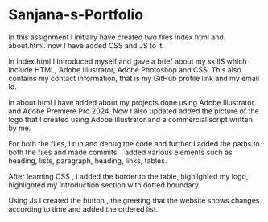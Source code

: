 # Sanjana-s-Portfolio

In this assignment I initially have created two files index.html and about.html.
now I have added CSS and JS to it.

In index.html I Introduced myself and gave a brief about my skillS which include HTML, Adobe Illustrator, Adobe Photoshop and CSS.
This also contains my contact information, that is my GitHub profile link and my email Id.

In about.html I have added about my projects done using Adobe Illustrator and Adobe Premiere Pro 2024.
Now I also updated added the picture of the logo that I created using Adobe Illustrator and a commercial script written by me.

For both the files, I run and debug the code and further I added the paths to both the files and made commits. I added various elements such as heading, lists, paragraph, heading, links, tables.

After learning CSS , I added the border to the table, highlighted my logo, highlighted my introduction section with dotted boundary.

Using Js I created the button , the greeting that the website shows changes according to time and added the ordered list.
